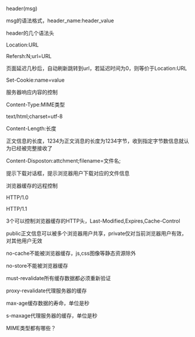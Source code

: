 header(msg)

msg的语法格式，header_name:header_value

header的几个语法头

Location:URL

Refersh:N;url=URL

页面延迟几秒后，自动刷新跳转到url，若延迟时间为0，则等价于Location:URL

Set-Cookie:name=value

服务器响应内容的控制

Content-Type:MIME类型

text/html;charset=utf-8

Content-Length:长度

正文信息的长度，1234为正文消息的长度为1234字节，收到指定字节数信息就认为已经被完整接收了

Content-Disposton:attchment;filename=文件名;

提示下载对话框，提示浏览器用户下载对应的文件信息

浏览器缓存的远程控制

HTTP/1.0

HTTP/1.1

3个可以控制浏览器缓存的HTTP头，Last-Modified,Expires,Cache-Control



public正文信息可以被多个浏览器用户共享，private仅对当前浏览器用户有效，对其他用户无效

no-cache不能被浏览器缓存，js,css图像等静态资源除外

no-store不能被浏览器缓存

must-revalidate所有缓存数据都必须重新验证

proxy-revalidate代理服务器的缓存

max-age缓存数据的寿命，单位是秒

s-maxage代理服务器的缓存，单位是秒


MIME类型都有哪些？





